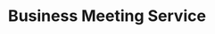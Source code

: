 ---
title: Business Meeting Service
description: This is the Home Page for the Business Meeting Service for Comp Labs.
hide_table_of_contents: true
---
